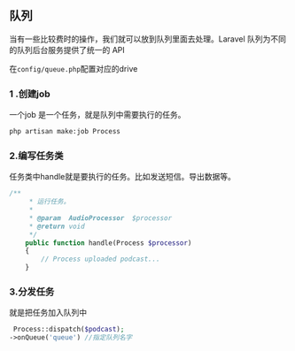 ## 队列

当有一些比较费时的操作，我们就可以放到队列里面去处理。Laravel 队列为不同的队列后台服务提供了统一的 API 

在`config/queue.php`配置对应的drive

### 1 .创建job

一个job 是一个任务，就是队列中需要执行的任务。

```bash
php artisan make:job Process
```

### 2.编写任务类

任务类中handle就是要执行的任务。比如发送短信。导出数据等。

```php
/**
     * 运行任务。
     *
     * @param  AudioProcessor  $processor
     * @return void
     */
    public function handle(Process $processor)
    {
        // Process uploaded podcast...
    }
```

### 3.分发任务

就是把任务加入队列中

```php
 Process::dispatch($podcast);
->onQueue('queue') //指定队列名字
```

